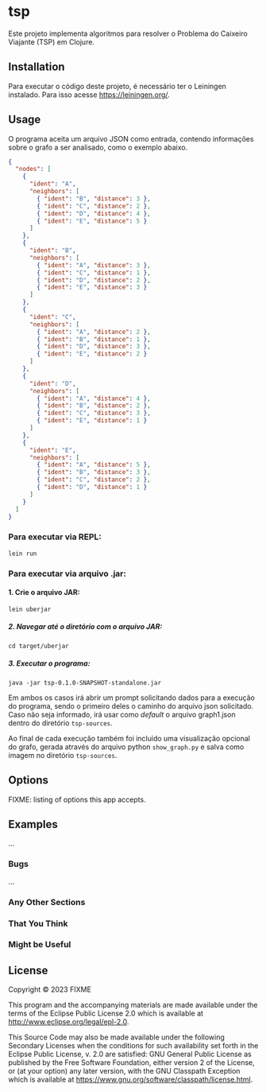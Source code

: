 # tsp

Este projeto implementa algoritmos para resolver o Problema do Caixeiro Viajante (TSP) em Clojure. 

## Installation

Para executar o código deste projeto, é necessário ter o Leiningen instalado. 
Para isso acesse https://leiningen.org/.

## Usage
O programa aceita um arquivo JSON como entrada, contendo informações sobre o grafo a ser analisado, como o exemplo abaixo.

```json
{
  "nodes": [
    {
      "ident": "A",
      "neighbors": [
        { "ident": "B", "distance": 3 },
        { "ident": "C", "distance": 2 },
        { "ident": "D", "distance": 4 },
        { "ident": "E", "distance": 5 }
      ]
    },
    {
      "ident": "B",
      "neighbors": [
        { "ident": "A", "distance": 3 },
        { "ident": "C", "distance": 1 },
        { "ident": "D", "distance": 2 },
        { "ident": "E", "distance": 3 }
      ]
    },
    {
      "ident": "C",
      "neighbors": [
        { "ident": "A", "distance": 2 },
        { "ident": "B", "distance": 1 },
        { "ident": "D", "distance": 3 },
        { "ident": "E", "distance": 2 }
      ]
    },
    {
      "ident": "D",
      "neighbors": [
        { "ident": "A", "distance": 4 },
        { "ident": "B", "distance": 2 },
        { "ident": "C", "distance": 3 },
        { "ident": "E", "distance": 1 }
      ]
    },
    {
      "ident": "E",
      "neighbors": [
        { "ident": "A", "distance": 5 },
        { "ident": "B", "distance": 3 },
        { "ident": "C", "distance": 2 },
        { "ident": "D", "distance": 1 }
      ]
    }
  ]
}
```

### Para executar via REPL:
    lein run

### Para executar via arquivo .jar:
#### 1. Crie o arquivo JAR:
    lein uberjar

##### 2. Navegar até o diretório com o arquivo JAR:
    cd target/uberjar

##### 3. Executar o programa:
    java -jar tsp-0.1.0-SNAPSHOT-standalone.jar

Em ambos os casos irá abrir um prompt solicitando dados para a execução do programa, 
sendo o primeiro deles o caminho do arquivo json solicitado. Caso não seja informado, irá usar como *default* o arquivo graph1.json dentro do diretório ```tsp-sources```.

Ao final de cada execução também foi incluido uma visualização opcional do grafo, gerada através do arquivo python ```show_graph.py``` e salva como imagem no diretório ```tsp-sources```.
## Options

FIXME: listing of options this app accepts.

## Examples

...
### Bugs

...

### Any Other Sections
### That You Think
### Might be Useful

## License

Copyright © 2023 FIXME

This program and the accompanying materials are made available under the
terms of the Eclipse Public License 2.0 which is available at
http://www.eclipse.org/legal/epl-2.0.

This Source Code may also be made available under the following Secondary
Licenses when the conditions for such availability set forth in the Eclipse
Public License, v. 2.0 are satisfied: GNU General Public License as published by
the Free Software Foundation, either version 2 of the License, or (at your
option) any later version, with the GNU Classpath Exception which is available
at https://www.gnu.org/software/classpath/license.html.
